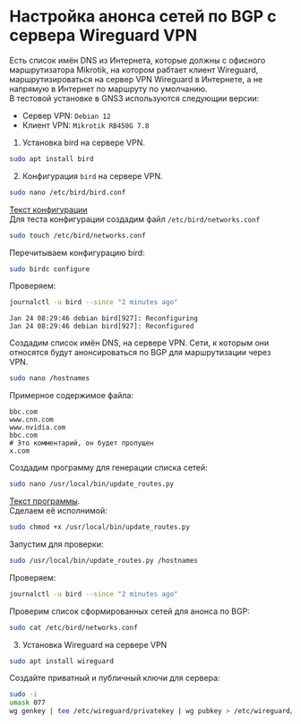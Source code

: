 # Настройка анонса сетей по BGP с сервера Wireguard VPN
Есть список имён DNS из Интернета, которые должны с офисного маршрутизатора Mikrotik,
на котором рабтает клиент Wireguard, 
маршрутизироваться на сервер VPN Wireguard в Интернете, а не напрямую в Интернет по маршруту по умолчанию.  
В тестовой установке в GNS3 используются следующии версии:
- Сервер VPN: `Debian 12`
- Клиент VPN: `Mikrotik RB450G 7.8`

1. Установка bird на сервере VPN.
```bash
sudo apt install bird
```
2. Конфигурация `bird` на сервере VPN.
```bash
sudo nano /etc/bird/bird.conf
```
[Текст конфигурации](bird.conf)  
Для теста конфигурации создадим файл `/etc/bird/networks.conf`
```bash
sudo touch /etc/bird/networks.conf
```
Перечитываем конфигурацию bird:
```bash
sudo birdc configure
```
Проверяем:
```bash
journalctl -u bird --since "2 minutes ago"
```
```log
Jan 24 08:29:46 debian bird[927]: Reconfiguring
Jan 24 08:29:46 debian bird[927]: Reconfigured
```
Создадим список имён DNS, на сервере VPN.
Сети, к которым они относятся будут анонсироваться по BGP для маршрутизации через VPN.
```bash
sudo nano /hostnames
```
Примерное содержимое файла:
```plaintext
bbc.com
www.cnn.com
www.nvidia.com
bbc.com
# Это комментарий, он будет пропущен
x.com
```
Создадим программу для генерации списка сетей:
```bash
sudo nano /usr/local/bin/update_routes.py
```
[Текст программы](update_routes.py).  
Сделаем её исполнимой:
```bash
sudo chmod +x /usr/local/bin/update_routes.py
```
Запустим для проверки:
```bash
sudo /usr/local/bin/update_routes.py /hostnames
```
Проверяем:
```bash
journalctl -u bird --since "2 minutes ago"
```
Проверим список сформированных сетей для анонса по BGP:
```bash
sudo cat /etc/bird/networks.conf
```
3. Установка Wireguard на сервере VPN
```bash
sudo apt install wireguard
```
Создайте приватный и публичный ключи для сервера:
```bash
sudo -i
umask 077
wg genkey | tee /etc/wireguard/privatekey | wg pubkey > /etc/wireguard/publickey
```



